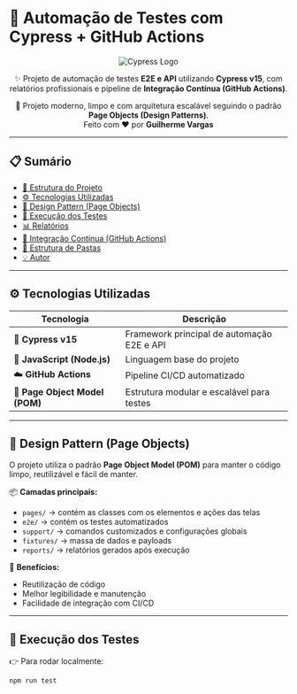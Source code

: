 # 🧪 Automação de Testes com Cypress + GitHub Actions

<div align="center">

![Cypress Logo](https://raw.githubusercontent.com/cypress-io/cypress/develop/assets/cypress-logo.png)

✨ Projeto de automação de testes **E2E e API** utilizando **Cypress v15**, com relatórios profissionais e pipeline de **Integração Contínua (GitHub Actions)**.

🚀 Projeto moderno, limpo e com arquitetura escalável seguindo o padrão **Page Objects (Design Patterns)**.  
Feito com ❤️ por **Guilherme Vargas**

</div>

---

## 📋 **Sumário**
- [📁 Estrutura do Projeto](#-estrutura-do-projeto)
- [⚙️ Tecnologias Utilizadas](#️-tecnologias-utilizadas)
- [🧠 Design Pattern (Page Objects)](#-design-pattern-page-objects)
- [🧾 Execução dos Testes](#-execução-dos-testes)
- [📊 Relatórios](#-relatórios)
- [🤖 Integração Contínua (GitHub Actions)](#-integração-contínua-github-actions)
- [🧱 Estrutura de Pastas](#-estrutura-de-pastas)
- [💡 Autor](#-autor)

---

## ⚙️ **Tecnologias Utilizadas**

| Tecnologia | Descrição |
|-------------|------------|
| 🧪 **Cypress v15** | Framework principal de automação E2E e API |
| 📘 **JavaScript (Node.js)** | Linguagem base do projeto |
| ☁️ **GitHub Actions** | Pipeline CI/CD automatizado |
| 🧱 **Page Object Model (POM)** | Estrutura modular e escalável para testes |

---

## 🧠 **Design Pattern (Page Objects)**

O projeto utiliza o padrão **Page Object Model (POM)** para manter o código limpo, reutilizável e fácil de manter.

📦 **Camadas principais:**
- `pages/` → contém as classes com os elementos e ações das telas  
- `e2e/` → contém os testes automatizados  
- `support/` → comandos customizados e configurações globais  
- `fixtures/` → massa de dados e payloads  
- `reports/` → relatórios gerados após execução

🧩 **Benefícios:**
- Reutilização de código  
- Melhor legibilidade e manutenção  
- Facilidade de integração com CI/CD  

---

## 🧾 **Execução dos Testes**

👉 Para rodar localmente:

```bash
npm run test
